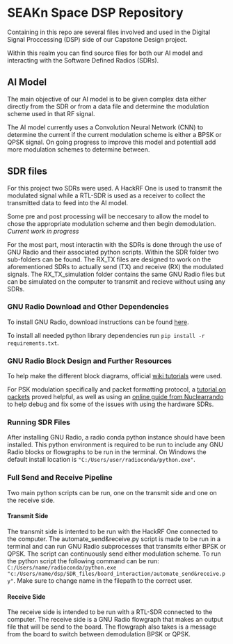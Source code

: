 # SEAKn Space DSP Repository

Containing in this repo are several files involved and used in the Digital Signal Proccessing (DSP) side of our Capstone Design project.

Within this realm you can find source files for both our AI model and interacting with the Software Defined Radios (SDRs).

## AI Model

The main objective of our AI model is to be given complex data either directly from the SDR or from a data file and determine the modulation scheme used in that RF signal. 

The AI model currently uses a Convolution Neural Network (CNN) to determine the current if the current modulation scheme is either a BPSK or QPSK signal. On going progress to improve this model and potentiall add more modulation schemes to determine between.  

## SDR files

For this project two SDRs were used. A HackRF One is used to transmit the modulated signal while a RTL-SDR is used as a receiver to collect the transmitted data to feed into the AI model. 

Some pre and post processing will be neccesary to allow the model to chose the appropriate modulation scheme and then begin demodulation. *Current work in progress*

For the most part, most interactin with the SDRs is done through the use of GNU Radio and their associated python scripts. Within the SDR folder two sub-folders can be found. The RX_TX files are designed to work on the aforementioned SDRs to actually send (TX) and receive (RX) the modulated signals. The RX_TX_simulation folder contains the same GNU Radio files but can be simulated on the computer to transmit and recieve without using any SDRs.

### GNU Radio Download and Other Dependencies

To install GNU Radio, download instructions can be found [here](https://wiki.gnuradio.org/index.php/InstallingGR).

To install all needed python library dependencies run `pip install -r requirements.txt`. 

### GNU Radio Block Design and Further Resources

To help make the different block diagrams, official [wiki tutorials](https://wiki.gnuradio.org/index.php?title=Tutorials) were used. 

For PSK modulation specifically and packet formatting protocol, a [tutorial on packets](https://wiki.gnuradio.org/index.php?title=File_transfer_using_Packet_and_BPSK) proved helpful, as well as using an [online guide from Nuclearrando](https://nuclearrambo.com/wordpress/transferring-a-text-file-over-the-air-with-limesdr-mini/) to help debug and fix some of the issues with using the hardware SDRs.

### Running SDR Files

After installing GNU Radio, a radio conda python instance should have been installed. This python environment is required to be run to include any GNU Radio blocks or flowgraphs to be run in the terminal. On Windows the default install location is `"C:/Users/user/radioconda/python.exe"`.

### Full Send and Receive Pipeline

Two main python scripts can be run, one on the transmit side and one on the receive side. 

#### Transmit Side

The transmit side is intented to be run with the HackRF One connected to the computer. The automate_send&receive.py script is made to be run in a terminal and can run GNU Radio subprocesses that transmits either BPSK or QPSK. The script can continuously send either modulation scheme. To run the python script the following command can be run: `C:/Users/name/radioconda/python.exe "c:/Users/name/dsp/SDR_files/board_interaction/automate_send&receive.py"`. Make sure to change name in the filepath to the correct user.

#### Receive Side

The receive side is intended to be run with a RTL-SDR connected to the computer. The receive side is a GNU Radio flowgraph that makes an output file that will be send to the board. The flowgraph also takes is a message from the board to switch between demodulation BPSK or QPSK.
